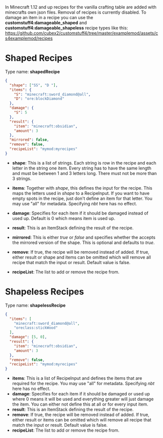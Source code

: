In Minecraft 1.12 and up recipes for the vanilla crafting table are added with minecrafts own json files. Removal of recipes is currently disabled. To damage an item in a recipe you can use the __customstuff4:damageable_shaped__ and __customstuff4:damageable_shapeless__ recipe types like this: https://github.com/cubex2/customstuff4/tree/master/examplemod/assets/cs4examplemod/recipes

# Shaped Recipes

Type name: __shapedRecipe__

```json
{
  "shape": ["SS", "D "],
  "items": {
    "S": "minecraft:sword_diamond@all",
    "D": "ore:blockDiamond"
  },
  "damage": {
    "S": 5
  },
  "result": {
    "item": "minecraft:obsidian",
    "amount": 3
  },
  "mirrored": false,
  "remove": false,
  "recipeList": "mymod:myrecipes"
}
```
	
* __shape__: This is a list of strings. Each string is row in the recipe and each letter in the string one item. Every string has to have the same length and must be between 1 and 3 letters long. There must not be more than 3 strings.

* __items__: Together with _shape_, this defines the input for the recipe. This maps the letters used in _shape_ to a RecipeInput. If you want to have empty spots in the recipe, just don't define an item for that letter. You may use "all" for metadata. Specifying _nbt_ here has no effect.
* __damage__: Specifies for each item if it should be damaged instead of used up. Default is 0 which means item is used up.
* __result__: This is an ItemStack defining the result of the recipe.

* __mirrored__: This is either _true_ or _false_ and specifies whether the accepts the mirrored version of the shape. This is optional and defaults to _true_.
* __remove__: If true, the recipe will be removed instead of added. If true, either result or shape and items can be omitted which will remove all recipe that match the input or result. Default value is false.
* __recipeList__: The list to add or remove the recipe from.

# Shapeless Recipes

Type name: __shapelessRecipe__

```json
{
  "items": [
    "minecraft:sword_diamond@all",
    "oreclass:stickWood"
  ],
  "damage": [5, 0],
  "result": {
    "item": "minecraft:obsidian",
    "amount": 3
  },
  "remove": false,
  "recipeList": "mymod:myrecipes"
}
```
	
* __items__: This is a list of RecipeInput and defines the items that are required for the recipe. You may use "all" for metadata. Specifying _nbt_ here has no effect.
* __damage__: Specifies for each item if it should be damaged or used up where 0 means it will be used and everything greater will just damage the item. You can either not define this at all or for every input item.
* __result__: This is an ItemStack defining the result of the recipe.
* __remove__: If true, the recipe will be removed instead of added. If true, either result or items can be omitted which will remove all recipe that match the input or result. Default value is false.
* __recipeList__: The list to add or remove the recipe from.